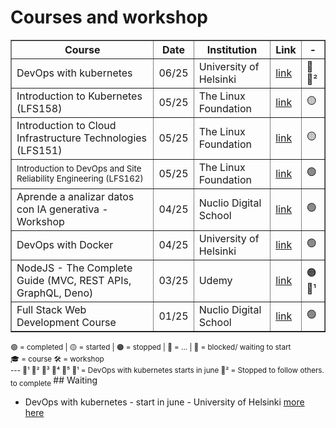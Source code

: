 # Courses and workshop

<table border="1" cellspacing="0" cellpadding="8">
  <thead>
    <tr>
      <th>Course</th>
      <th>Date</th>
      <th>Institution</th>
      <th>Link</th>
      <th> - </th>
    </tr>
  </thead>
  <tbody>
    <tr>
      <td>DevOps with kubernetes</td>
      <td>06/25</td>
      <td>University of Helsinki</td>
      <td><a href="https://devopswithkubernetes.com/" target="_blank">link</a></td>
      <td>🛑💬²</td>
    </tr>
    <tr>
      <td>
        Introduction to Kubernetes (LFS158)
      </td>
      <td>05/25</td>
      <td>The Linux Foundation</td>
      <td><a href="https://training.linuxfoundation.org/training/introduction-to-kubernetes/" target="_blank">link</a></td>
      <td>🟡</td>
    </tr>
    <tr>
      <td>
        Introduction to Cloud Infrastructure Technologies (LFS151)
      </td>
      <td>05/25</td>
      <td>The Linux Foundation</td>
      <td><a href="https://training.linuxfoundation.org/training/introduction-to-cloud-infrastructure-technologies/" target="_blank">link</a></td>
      <td>🟡</td>
    </tr>
    <tr>
      <td><sub>Introduction to DevOps and Site Reliability Engineering (LFS162)</sub></td>
      <td>05/25</td>
      <td>The Linux Foundation</td>
      <td><a href="https://github.com/luigicucciolillo/Certifications/tree/main/The%20linux%20foundation/Introduction%20to%20DevOps%20and%20Site%20Reliability%20Engineering%20LFS162" target="_blank">link</a></td>
      <td>🟢</td>
    </tr>
    <tr>
      <td>Aprende a analizar datos con IA generativa - Workshop</td>
      <td>04/25</td>
      <td>Nuclio Digital School</td>
      <td><a href="https://github.com/luigicucciolillo/Certifications/tree/main/workshop%20-%20Aprende%20a%20analizar%20datos%20con%20IA%20generativa" target="_blank">link</a></td>
      <td>🟢</td>
    </tr>
    <tr>
      <td>DevOps with Docker</td>
      <td>04/25</td>
      <td>University of Helsinki</td>
      <td><a href="https://github.com/luigicucciolillo/Certifications/tree/main/DevOps%20with%20Docker%20-%20Helsinki%20University" target="_blank">link</a></td>
      <td>🟢</td>
    </tr>
    <tr>
      <td>NodeJS - The Complete Guide (MVC, REST APIs, GraphQL, Deno)</td>
      <td>03/25</td>
      <td>Udemy</td>
      <td><a href="https://www.udemy.com/course/nodejs-the-complete-guide/?srsltid=AfmBOopQY5H91x0__bmJZcLIRDGMmQbi0X5WQE4TGY3kSHFZlXlJtYsC&couponCode=LETSLEARNNOW" target="_blank">link</a></td>
      <td>🟠💬¹</td>
    </tr>
    <tr>
      <td>Full Stack Web Development Course</td>
      <td>01/25</td>
      <td>Nuclio Digital School</td>
      <td><a href="https://github.com/luigicucciolillo/Certifications/tree/main/Full%20stack%20development%20-%20Nuclio%20digital%20school" target="_blank">link</a></td>
      <td>🟢</td>
    </tr>
  </tbody>
</table>

<sub> 
🟢 = completed | 
🟡 = started |
🟠 = stopped |
🔵 = ... |
🛑 = blocked/ waiting to start <br>
🎓 = course
🛠️ = workshop <br>
  ---
💬¹  💬²  💬³  💬⁴  💬⁵
💬¹ = DevOps with kubernetes starts in june
💬² = Stopped to follow others. to complete
</sub>
## Waiting



- DevOps with kubernetes                                             - start in june   - University of Helsinki  [more here](https://devopswithkubernetes.com/)
<!--
**luigicucciolillo/luigicucciolillo** is a ✨ _special_ ✨ repository because its `README.md` (this file) appears on your GitHub profile.

Here are some ideas to get you started:

- 🔭 I’m currently working on ...
- 🌱 I’m currently learning ...
- 👯 I’m looking to collaborate on ...
- 🤔 I’m looking for help with ...
- 💬 Ask me about ...
- 📫 How to reach me: ...
- 😄 Pronouns: ...
- ⚡ Fun fact: ...
-->
